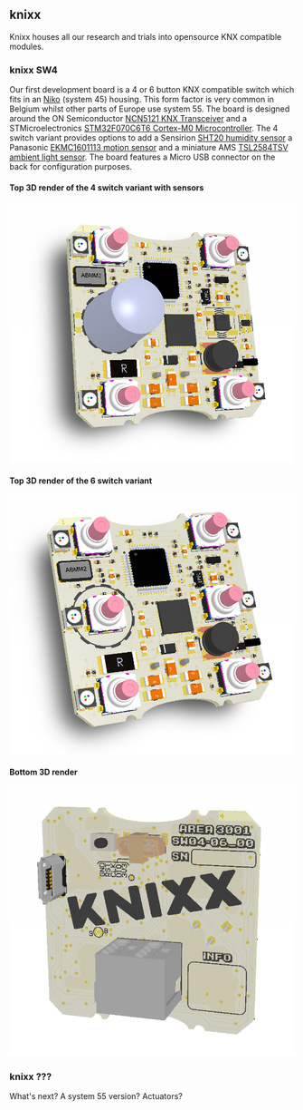 ## knixx

Knixx houses all our research and trials into opensource KNX compatible modules.

### knixx SW4

Our first development board is a 4 or 6 button KNX compatible switch which fits in an [Niko](http://niko.eu) (system 45) housing. This form factor is very common in Belgium whilst other parts of Europe use system 55. The board is designed around the ON Semiconductor [NCN5121 KNX Transceiver](http://www.onsemi.com/PowerSolutions/product.do?id=NCN5121) and a STMicroelectronics [STM32F070C6T6 Cortex-M0 Microcontroller](http://www.st.com/content/st_com/en/products/microcontrollers/stm32-32-bit-arm-cortex-mcus/stm32f0-series/stm32f0x0-value-line/stm32f070c6.html). The 4 switch variant provides options to add a Sensirion [SHT20 humidity sensor](https://www.sensirion.com/fileadmin/user_upload/customers/sensirion/Dokumente/Humidity_Sensors/Sensirion_Humidity_Sensors_SHT20_Datasheet_V4.pdf) a Panasonic [EKMC1601113 motion sensor](https://duckduckgo.com/?q=EKMC1601113) and a miniature AMS [TSL2584TSV ambient light sensor](http://ams.com/eng/Products/Light-Sensors/Ambient-Light-Sensors/TSL2584TSV). The board features a Micro USB connector on the back for configuration purposes. 

#### Top 3D render of the 4 switch variant with sensors

![knixx_SW4_00_top 4SW version](https://raw.githubusercontent.com/area3001/knixx/master/HW/Switch4/knixx_SW4_00/3D_VIEW_TOP.png)

#### Top 3D render of the 6 switch variant

![knixx_SW4_00_top 6SW version](https://raw.githubusercontent.com/area3001/knixx/master/HW/Switch4/knixx_SW4_00/3D_VIEW_TOP_6.png)

#### Bottom 3D render

![knixx_SW4_00_bot](https://raw.githubusercontent.com/area3001/knixx/master/HW/Switch4/knixx_SW4_00/3D_VIEW_BOT.png)

### knixx ???

What's next? A system 55 version? Actuators?
